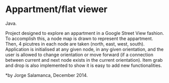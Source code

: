 # Appartment/flat viewer

Java.

Project designed to explore an appartment in a Google Street View fashion. To accomplish this, a node map is drawn to represent the appartment. Then, 4 picutres in each node are taken (north, east, west, south). Application is initialised at any given node, in any given orientation, and the user is allowed to change orientation or move forward (if a connection between current and next node exists in the current orientation). Item grab and drop is also implemented to show it is easy to add new functionalities.

*by Jorge Salamanca, December 2014.